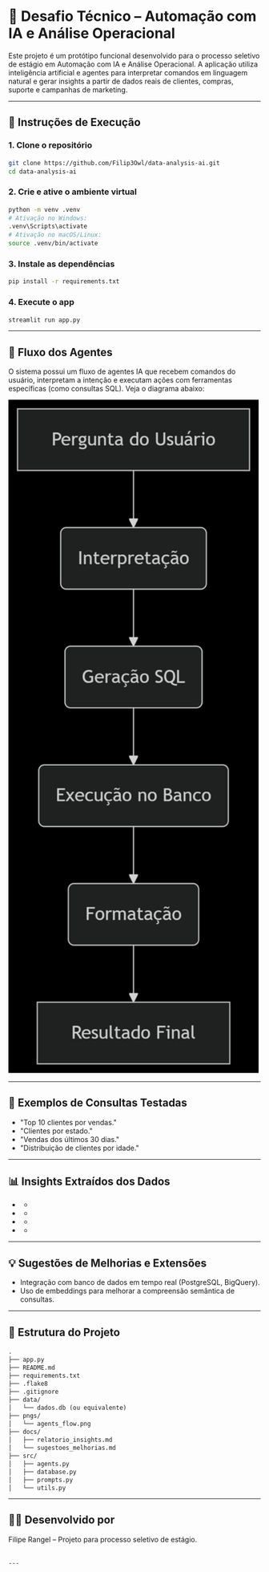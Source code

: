 # 🤖 Desafio Técnico – Automação com IA e Análise Operacional

Este projeto é um protótipo funcional desenvolvido para o processo seletivo de estágio em Automação com IA e Análise Operacional. A aplicação utiliza inteligência artificial e agentes para interpretar comandos em linguagem natural e gerar insights a partir de dados reais de clientes, compras, suporte e campanhas de marketing.

---

## 🚀 Instruções de Execução

### 1. Clone o repositório
```bash
git clone https://github.com/Filip3Owl/data-analysis-ai.git
cd data-analysis-ai
````

### 2. Crie e ative o ambiente virtual

```bash
python -m venv .venv
# Ativação no Windows:
.venv\Scripts\activate
# Ativação no macOS/Linux:
source .venv/bin/activate
```

### 3. Instale as dependências

```bash
pip install -r requirements.txt
```

### 4. Execute o app

```bash
streamlit run app.py
```

---

## 🧠 Fluxo dos Agentes

O sistema possui um fluxo de agentes IA que recebem comandos do usuário, interpretam a intenção e executam ações com ferramentas específicas (como consultas SQL). Veja o diagrama abaixo:

<img src="pngs/agents_flow.png" alt="Fluxo dos agentes" width="500">

---

## 💬 Exemplos de Consultas Testadas

* "Top 10 clientes por vendas."
* "Clientes por estado."
* "Vendas dos últimos 30 dias."
* "Distribuição de clientes por idade."

---

## 📊 Insights Extraídos dos Dados

* -
* -
* -
* -

---

## 💡 Sugestões de Melhorias e Extensões

* Integração com banco de dados em tempo real (PostgreSQL, BigQuery).
* Uso de embeddings para melhorar a compreensão semântica de consultas.

---

## 🧾 Estrutura do Projeto

```
.
├── app.py
├── README.md
├── requirements.txt
├── .flake8
├── .gitignore
├── data/
│   └── dados.db (ou equivalente)
├── pngs/
│   └── agents_flow.png
├── docs/
│   ├── relatorio_insights.md
│   └── sugestoes_melhorias.md
├── src/
│   ├── agents.py
│   ├── database.py
│   ├── prompts.py
│   └── utils.py
```

---

## 👨‍💻 Desenvolvido por

Filipe Rangel – Projeto para processo seletivo de estágio.

```

---
